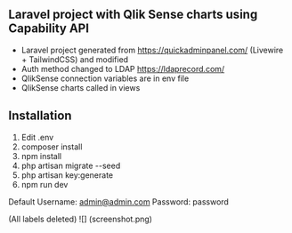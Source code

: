 ## Laravel project with Qlik Sense charts using Capability API
- Laravel project generated from https://quickadminpanel.com/ (Livewire + TailwindCSS) and modified
- Auth method changed to LDAP https://ldaprecord.com/
- QlikSense connection variables are in env file
- QlikSense charts called in views

## Installation
1. Edit .env
2. composer install
3. npm install
4. php artisan migrate --seed
5. php artisan key:generate
6. npm run dev

Default
Username: admin@admin.com
Password: password

(All labels deleted)
![] (screenshot.png)